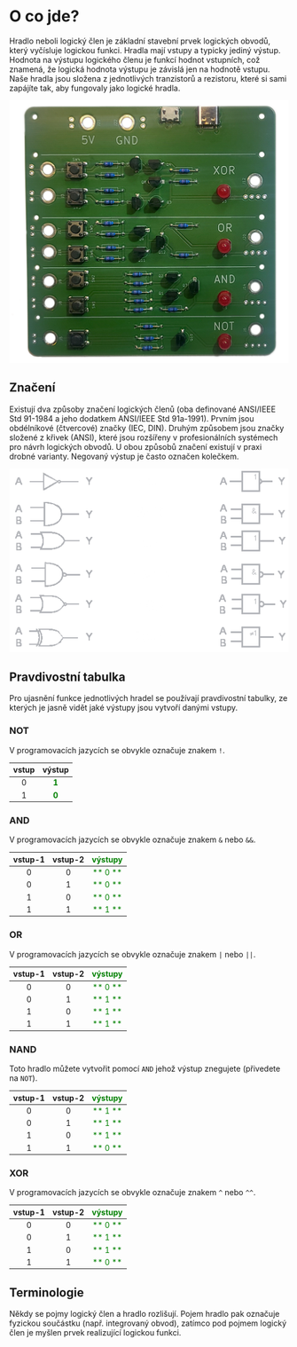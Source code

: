# O co jde?

Hradlo neboli logický člen je základní stavební prvek logických obvodů, který vyčísluje logickou funkci. 
Hradla mají vstupy a typicky jediný výstup. Hodnota na výstupu logického členu je funkcí hodnot vstupních, což znamená, že logická hodnota výstupu je závislá jen na hodnotě vstupu. Naše hradla jsou složena z jednotlivých tranzistorů a rezistoru, které si sami zapájíte tak, aby fungovaly jako logické hradla.

![RoboSvit přední strana](photo/hradla-propag-00.png)

## Značení
Existují dva způsoby značení logických členů (oba definované ANSI/IEEE Std 91-1984 a jeho dodatkem ANSI/IEEE Std 91a-1991). Prvním jsou obdélníkové (čtvercové) značky (IEC, DIN). Druhým způsobem jsou značky složené z křivek (ANSI), které jsou rozšířeny v profesionálních systémech pro návrh logických obvodů. U obou způsobů značení existují v praxi drobné varianty. Negovaný výstup je často označen kolečkem.

![RoboSvit přední strana](photo/logicke_cleny.png)

## Pravdivostní tabulka
Pro ujasnění funkce jednotlivých hradel se používají pravdivostní tabulky, ze kterých je jasně vidět jaké výstupy jsou vytvoří danými vstupy.

### NOT
V programovacích jazycích se obvykle označuje znakem `!`.

| vstup |                 výstup                 |
| :---: | :------------------------------------: |
|   0   | <span style="color:green">**1**</span> |
|   1   | <span style="color:green">**0**</span> |


### AND
V programovacích jazycích se obvykle označuje znakem `&` nebo `&&`.

| vstup-1 | vstup-2 | <span style="color:green">**výstupy**</span> |
| :-----: | :-----: | :------------------------------------------: |
|    0    |    0    | <span style="color:green">**   0   **</span> |
|    0    |    1    | <span style="color:green">**   0   **</span> |
|    1    |    0    | <span style="color:green">**   0   **</span> |
|    1    |    1    | <span style="color:green">**   1   **</span> |

### OR
V programovacích jazycích se obvykle označuje znakem `|` nebo `||`.

| vstup-1 | vstup-2 | <span style="color:green">**výstupy**</span> |
| :-----: | :-----: | :------------------------------------------: |
|    0    |    0    | <span style="color:green">**   0   **</span> |
|    0    |    1    | <span style="color:green">**   1   **</span> |
|    1    |    0    | <span style="color:green">**   1   **</span> |
|    1    |    1    | <span style="color:green">**   1   **</span> |

### NAND
Toto hradlo můžete vytvořit pomocí `AND` jehož výstup znegujete (přivedete na `NOT`).

| vstup-1 | vstup-2 | <span style="color:green">**výstupy**</span> |
| :-----: | :-----: | :------------------------------------------: |
|    0    |    0    | <span style="color:green">**   1   **</span> |
|    0    |    1    | <span style="color:green">**   1   **</span> |
|    1    |    0    | <span style="color:green">**   1   **</span> |
|    1    |    1    | <span style="color:green">**   0   **</span> |

### XOR
V programovacích jazycích se obvykle označuje znakem `^` nebo `^^`.

| vstup-1 | vstup-2 | <span style="color:green">**výstupy**</span> |
| :-----: | :-----: | :------------------------------------------: |
|    0    |    0    | <span style="color:green">**   0   **</span> |
|    0    |    1    | <span style="color:green">**   1   **</span> |
|    1    |    0    | <span style="color:green">**   1   **</span> |
|    1    |    1    | <span style="color:green">**   0   **</span> |

## Terminologie
Někdy se pojmy logický člen a hradlo rozlišují. Pojem hradlo pak označuje fyzickou součástku (např. integrovaný obvod), zatímco pod pojmem logický člen je myšlen prvek realizující logickou funkci.
